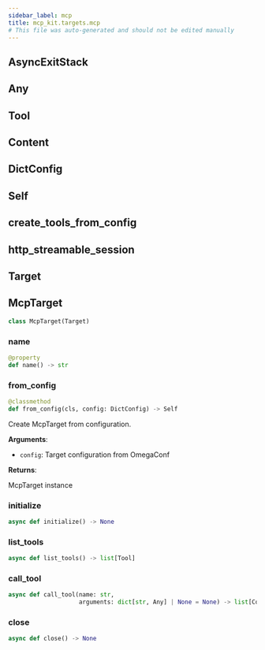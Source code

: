 ```yaml
---
sidebar_label: mcp
title: mcp_kit.targets.mcp
# This file was auto-generated and should not be edited manually
---
```


## AsyncExitStack

## Any

## Tool

## Content

## DictConfig

## Self

## create\_tools\_from\_config

## http\_streamable\_session

## Target

## McpTarget

```python
class McpTarget(Target)
```

### name

```python
@property
def name() -> str
```

### from\_config

```python
@classmethod
def from_config(cls, config: DictConfig) -> Self
```

Create McpTarget from configuration.

**Arguments**:

- `config`: Target configuration from OmegaConf

**Returns**:

McpTarget instance

### initialize

```python
async def initialize() -> None
```

### list\_tools

```python
async def list_tools() -> list[Tool]
```

### call\_tool

```python
async def call_tool(name: str,
                    arguments: dict[str, Any] | None = None) -> list[Content]
```

### close

```python
async def close() -> None
```


